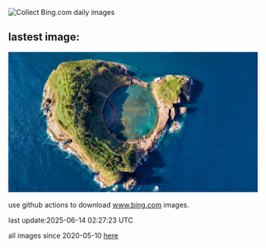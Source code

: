 ![Collect Bing.com daily images](https://github.com/counter2015/bing-daily-images/workflows/Collect%20Bing.com%20daily%20images/badge.svg)
## lastest image:
![](images/img.jpg)

use github actions to download www.bing.com images.

last update:2025-06-14 02:27:23 UTC

all images since 2020-05-10 [here](https://github.com/counter2015/bing-daily-images/tree/master/images) 
